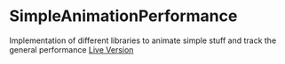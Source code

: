 # SimpleAnimationPerformance
Implementation of different libraries to animate simple stuff and track the general performance
[Live Version](http://diegovargasg.github.io/animationscompare/)